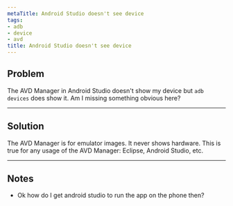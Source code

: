 ```yaml
---
metaTitle: Android Studio doesn't see device
tags:
- adb
- device
- avd
title: Android Studio doesn't see device
---
```


## Problem

The AVD Manager in Android Studio doesn't show my device but `adb devices` does show it. Am I missing something obvious here?



---

## Solution

The AVD Manager is for emulator images. It never shows hardware. This is true for any usage of the AVD Manager: Eclipse, Android Studio, etc.



---

## Notes

- Ok how do I get android studio to run the app on the phone then?
